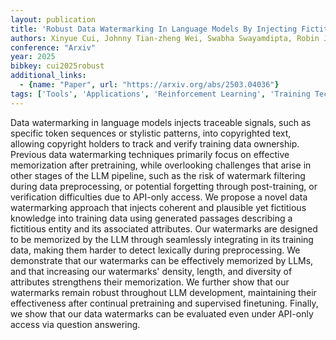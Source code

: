 ```yaml
---
layout: publication
title: 'Robust Data Watermarking In Language Models By Injecting Fictitious Knowledge'
authors: Xinyue Cui, Johnny Tian-zheng Wei, Swabha Swayamdipta, Robin Jia
conference: "Arxiv"
year: 2025
bibkey: cui2025robust
additional_links:
  - {name: "Paper", url: "https://arxiv.org/abs/2503.04036"}
tags: ['Tools', 'Applications', 'Reinforcement Learning', 'Training Techniques', 'Pretraining Methods']
---
```

Data watermarking in language models injects traceable signals, such as
specific token sequences or stylistic patterns, into copyrighted text, allowing
copyright holders to track and verify training data ownership. Previous data
watermarking techniques primarily focus on effective memorization after
pretraining, while overlooking challenges that arise in other stages of the LLM
pipeline, such as the risk of watermark filtering during data preprocessing, or
potential forgetting through post-training, or verification difficulties due to
API-only access. We propose a novel data watermarking approach that injects
coherent and plausible yet fictitious knowledge into training data using
generated passages describing a fictitious entity and its associated
attributes. Our watermarks are designed to be memorized by the LLM through
seamlessly integrating in its training data, making them harder to detect
lexically during preprocessing. We demonstrate that our watermarks can be
effectively memorized by LLMs, and that increasing our watermarks' density,
length, and diversity of attributes strengthens their memorization. We further
show that our watermarks remain robust throughout LLM development, maintaining
their effectiveness after continual pretraining and supervised finetuning.
Finally, we show that our data watermarks can be evaluated even under API-only
access via question answering.
